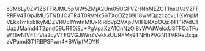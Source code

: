 c3M6Ly9ZV1Z6TFRJMU5pMW5ZMjA2Um05UGFVZHNhMEZCT1hsUVJVZFFRRFV4TGpJMU5TNDJOaTR4T0RVNk56TXdOZz09I18wMQpzczovL1lXVnpMVEkxTmkxblkyMDZVRU51YmtnMlUxRlRibVp2VXpJM1FERXpOQzR4T1RVdU1UazJMamd4T2pnd09URT0j8J+PgVpaXzA1CnNzOi8vWVdWekxUSTFOaTFuWTIwNlVFTnVia2cyVTFGVGJtWnZVekkzUURFMk9TNHhPVGN1TVRReUxqazVPamd3T1RBPSPwn4+BWlpfMDYK